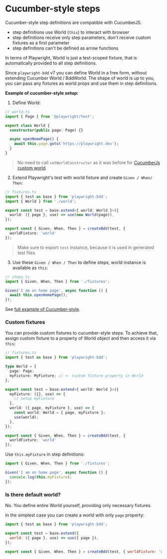# Cucumber-style steps

Cucumber-style step definitions are compatible with CucumberJS.

 * step definitions use World (`this`) to interact with browser
 * step definitions receive only step parameters, don't receive custom fixtures as a first parameter
 * step definitions can't be defined as arrow functions

In terms of Playwright, World is just a test-scoped fixture, that is automatically provided to all step definitions.

Since `playwright-bdd` v7 you can define World in a free form, without extending Cucumber World / BddWorld. The shape of world is up to you, you can pass any fixtures as world props and use them in step definitions.

**Example of cucumber-style setup:**

1. Define World:

```ts
// world.ts
import { Page } from '@playwright/test';

export class World {
  constructor(public page: Page) {}

  async openHomePage() {
    await this.page.goto('https://playwright.dev');
  }
}
```

> No need to call `setWorldConstructor` as it was before for [CucumberJs custom world](https://github.com/cucumber/cucumber-js/blob/main/docs/support_files/world.md#custom-worlds).

2. Extend Playwright's test with world fixture and create `Given / When/ Then`:

```ts
// fixtures.ts
import { test as base } from 'playwright-bdd';
import { World } from './world';

export const test = base.extend<{ world: World }>({
  world: ({ page }, use) => use(new World(page)),
});

export const { Given, When, Then } = createBdd(test, { 
  worldFixture: 'world' 
});
```

> Make sure to export `test` instance, because it is used in generated test files

3. Use these `Given / When / Then` to define steps, world instance is available as `this`:

```ts
// steps.ts
import { Given, When, Then } from './fixtures';

Given('I am on home page', async function () {
  await this.openHomePage();
});
```

See [full example of Cucumber-style](https://github.com/vitalets/playwright-bdd/tree/main/examples/cucumber-style).

### Custom fixtures
You can provide custom fixtures to cucumber-style steps.
To achieve that, assign custom fixture to a property of World object 
and then access it via `this`:

```ts
// fixtures.ts
import { test as base } from 'playwright-bdd';

type World = {
  page: Page;
  myFixture: MyFixture; // <- custom fixture property in World
};

export const test = base.extend<{ world: World }>({
  myFixture: ({}, use) => {
    // setup myFixture
  },
  world: ({ page, myFixture }, use) => {
    const world: World = { page, myFixture };
    use(world);
  },
});

export const { Given, When, Then } = createBdd(test, { 
  worldFixture: 'world' 
});
```

Use `this.myFixture` in step definitions:
```ts
import { Given, When, Then } from './fixtures';

Given('I am on home page', async function () {
  console.log(this.myFixture);
});
```

### Is there default world?
No. You define entire World yourself, providing only necessary fixtures.

In the simplest case you can create a world with only `page` property:
```js
import { test as base } from 'playwright-bdd';

export const test = base.extend({
  world: ({ page }, use) => use({ page }),
});

export const { Given, When, Then } = createBdd(test, { worldFixture: 'world' });
```
